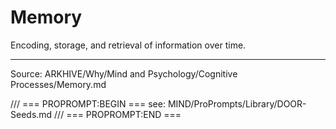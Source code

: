 # Memory

Encoding, storage, and retrieval of information over time.

---
Source: ARKHIVE/Why/Mind and Psychology/Cognitive Processes/Memory.md

/// === PROPROMPT:BEGIN ===
see: MIND/ProPrompts/Library/DOOR-Seeds.md
/// === PROPROMPT:END ===
